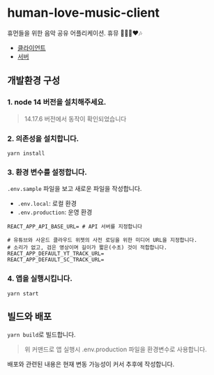 # human-love-music-client

휴먼들을 위한 음악 공유 어플리케이션. 휴뮤 🧑‍🤝‍🧑❤️🎶

- [클라이언트](https://github.com/humanscape/human-love-music-client)
- [서버](https://github.com/humanscape/human-love-music-server)

## 개발환경 구성

### 1. node 14 버전을 설치해주세요.

> 14.17.6 버전에서 동작이 확인되었습니다

### 2. 의존성을 설치합니다.

```
yarn install
```

### 3. 환경 변수를 설정합니다.

`.env.sample` 파일을 보고 새로운 파일을 작성합니다.

- `.env.local`: 로컬 환경
- `.env.production`: 운영 환경

```
REACT_APP_API_BASE_URL= # API 서버를 지정합니다

# 유튜브와 사운드 클라우드 위젯의 사전 로딩을 위한 미디어 URL을 지정합니다.
# 소리가 없고, 검은 영상이며 길이가 짧은(수초) 것이 적합합니다.
REACT_APP_DEFAULT_YT_TRACK_URL=
REACT_APP_DEFAULT_SC_TRACK_URL=
```

### 4. 앱을 실행시킵니다.

```
yarn start
```

## 빌드와 배포

`yarn build`로 빌드합니다.

> 위 커맨드로 앱 실행시 .env.production 파일을 환경변수로 사용합니다.

배포와 관련된 내용은 현재 변동 가능성이 커서 추후에 작성합니다.
